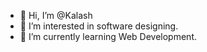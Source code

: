 - 👋 Hi, I’m @Kalash
- 👀 I’m interested in software designing.
- 🌱 I’m currently learning Web Development.

<!---
Kashbyte/Kashbyte is a ✨ special ✨ repository because its `README.md` (this file) appears on your GitHub profile.
You can click the Preview link to take a look at your changes.
--->
